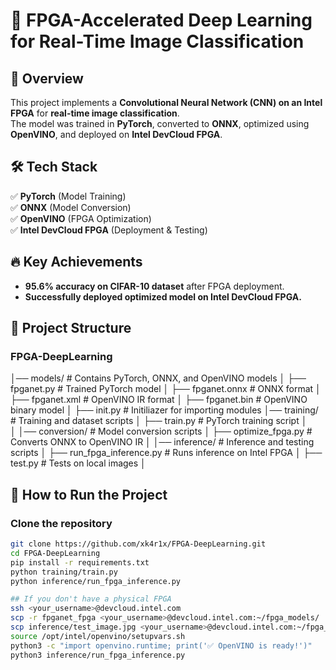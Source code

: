 # 🚀 FPGA-Accelerated Deep Learning for Real-Time Image Classification  

## 📌 Overview  
This project implements a **Convolutional Neural Network (CNN) on an Intel FPGA** for **real-time image classification**.  
The model was trained in **PyTorch**, converted to **ONNX**, optimized using **OpenVINO**, and deployed on **Intel DevCloud FPGA**.  

## 🛠️ Tech Stack  
✅ **PyTorch** (Model Training)  
✅ **ONNX** (Model Conversion)  
✅ **OpenVINO** (FPGA Optimization)  
✅ **Intel DevCloud FPGA** (Deployment & Testing)  

## 🔥 Key Achievements  
- **95.6% accuracy on CIFAR-10 dataset** after FPGA deployment.  
- **Successfully deployed optimized model on Intel DevCloud FPGA.**  

## 📌 Project Structure  
### FPGA-DeepLearning
│── models/                  # Contains PyTorch, ONNX, and OpenVINO models
│   ├── fpganet.py           # Trained PyTorch model
│   ├── fpganet.onnx         # ONNX format
│   ├── fpganet.xml          # OpenVINO IR format
│   ├── fpganet.bin          # OpenVINO binary model
│   ├── init.py              # Initiliazer for importing modules
│── training/                # Training and dataset scripts
│   ├── train.py             # PyTorch training script
│   
│
│── conversion/              # Model conversion scripts
│   ├── optimize_fpga.py     # Converts ONNX to OpenVINO IR
│
│── inference/               # Inference and testing scripts
│   ├── run_fpga_inference.py # Runs inference on Intel FPGA
│   ├── test.py              # Tests on local images
│  

## 🚀 How to Run the Project  
### Clone the repository  
```bash
git clone https://github.com/xk4r1x/FPGA-DeepLearning.git
cd FPGA-DeepLearning
pip install -r requirements.txt
python training/train.py
python inference/run_fpga_inference.py

## If you don't have a physical FPGA
ssh <your_username>@devcloud.intel.com
scp -r fpganet_fpga <your_username>@devcloud.intel.com:~/fpga_models/
scp inference/test_image.jpg <your_username>@devcloud.intel.com:~/fpga_images/
source /opt/intel/openvino/setupvars.sh
python3 -c "import openvino.runtime; print('✅ OpenVINO is ready!')"
python3 inference/run_fpga_inference.py







